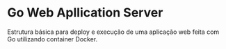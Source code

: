 # Go Web Apllication Server
Estrutura básica para deploy e execução de uma aplicação web feita com Go utilizando container Docker.
